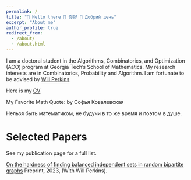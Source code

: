 ```yaml
---
permalink: /
title: "👋 Hello there 👋 你好 👋 Добрий день"
excerpt: "About me"
author_profile: true
redirect_from: 
  - /about/
  - /about.html
---
```


I am a doctoral student in the Algorithms, Combinatorics, and Optimization (ACO) program at Georgia Tech’s School of Mathematics. My research interests are in Combinatorics, Probability and Algorithm. I am fortunate to be advised by [Will Perkins](http://willperkins.org/).

Here is my [CV](/files/CV.pdf)

My Favorite Math Quote: by Софья Ковалевская

Нельзя быть математиком, не будучи в то же время и поэтом в душе. 
                                                                

# Selected Papers

See my publication page for a full list.

[On the hardness of finding balanced independent sets in random bipartite graphs](https://arxiv.org/abs/2307.13921) Preprint, 2023, (With Will Perkins).
